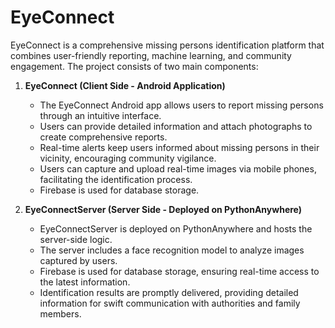 # EyeConnect

EyeConnect is a comprehensive missing persons identification platform that combines user-friendly reporting, machine learning, and community engagement. The project consists of two main components:

1. **EyeConnect (Client Side - Android Application)**
   - The EyeConnect Android app allows users to report missing persons through an intuitive interface.
   - Users can provide detailed information and attach photographs to create comprehensive reports.
   - Real-time alerts keep users informed about missing persons in their vicinity, encouraging community vigilance.
   - Users can capture and upload real-time images via mobile phones, facilitating the identification process.
   - Firebase is used for database storage.

2. **EyeConnectServer (Server Side - Deployed on PythonAnywhere)**
   - EyeConnectServer is deployed on PythonAnywhere and hosts the server-side logic.
   - The server includes a face recognition model to analyze images captured by users.
   - Firebase is used for database storage, ensuring real-time access to the latest information.
   - Identification results are promptly delivered, providing detailed information for swift communication with authorities and family members.
